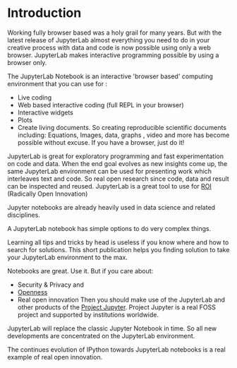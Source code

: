 # Introduction


Working fully browser based was a holy grail for many years. But with the latest release of JupyterLab almost everything you need to do in your creative process with data and code is now possible using only a web browser. 
JupyterLab makes interactive programming possible by using a browser only.

The JupyterLab Notebook is an interactive 'browser based' computing environment that you can use for :

-  Live coding
- Web based interactive coding (full REPL in your browser)
- Interactive widgets
-   Plots
- Create living documents. So creating reproducible scientific documents including:    Equations,     Images, data, graphs ,  video and more has become possible without excuse. If you have a browser, just do it!

JupyterLab is great for exploratory programming and fast experimentation on code and data. When the end goal evolves as new insights come up, the same JupyterLab environment can be used for presenting work which interleaves text and code. So real open research since code, data and result can be inspected and reused. JupyterLab is a great tool to use for [ROI](https://www.bm-support.org/) (Radically Open Innovation)

Jupyter notebooks are already heavily used in data science and related disciplines.  


A JupyterLab notebook has simple options to do very complex things.

Learning all tips and tricks by head is useless if you know where and how to search for solutions.
This short publication helps you finding solution to take your JupyterLab environment to the max.

Notebooks are great. Use it. But if you care about:
* Security & Privacy and
* [Openness](https://www.bm-support.org/open-company-principles/) 
* Real open innovation
Then you should make use of the JupyterLab and other products of the [Project Jupyter](https://jupyter.org/). Project Jupyter is a real FOSS project and supported by institutions worldwide.


JupyterLab will replace the classic Jupyter Notebook in time. So all new developments are concentrated on the JupyterLab environment.

The continues evolution of IPython towards JupyterLab notebooks is a real example of real open innovation.


